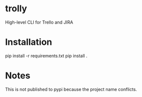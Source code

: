 # trolly
High-level CLI for Trello and JIRA

# Installation
pip install -r requirements.txt 
pip install .

# Notes
This is not published to pypi because the project name conflicts.
